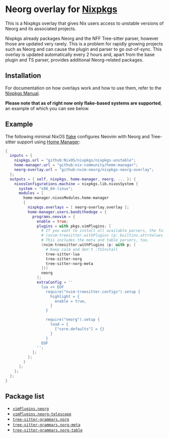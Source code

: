 # Neorg overlay for [Nixpkgs](https://github.com/NixOS/nixpkgs)

This is a Nixpkgs overlay that gives Nix users access to unstable versions of Neorg and its associated projects.

Nixpkgs already packages Neorg and the NFF Tree-sitter parser, however those are updated very rarely. This is a problem for rapidly growing projects such as Neorg and can cause the plugin and parser to go out-of-sync. This overlay is updated automatically every 2 hours and, apart from the base plugin and TS parser, provides additional Neorg-related packages.

## Installation

For documentation on how overlays work and how to use them, refer to the [Nixpkgs Manual](https://nixos.org/manual/nixpkgs/stable/#chap-overlays).

**Please note that as of right now only flake-based systems are supported**, an example of which you can see below.

## Example

The following minimal NixOS [flake](https://nixos.wiki/wiki/Flakes) configures Neovim with Neorg and Tree-sitter support using [Home Manager](https://github.com/nix-community/home-manager):

```nix
{
  inputs = {
    nixpkgs.url = "github:NixOS/nixpkgs/nixpkgs-unstable";
    home-manager.url = "github:nix-community/home-manager";
    neorg-overlay.url = "github:nvim-neorg/nixpkgs-neorg-overlay";
  };
  outputs = { self, nixpkgs, home-manager, neorg, ... }: {
    nixosConfigurations.machine = nixpkgs.lib.nixosSystem {
      system = "x86_64-linux";
      modules = [
        home-manager.nixosModules.home-manager
        {
          nixpkgs.overlays = [ neorg-overlay.overlay ];
          home-manager.users.bandithedoge = {
            programs.neovim = {
              enable = true;
              plugins = with pkgs.vimPlugins; [
                # If you want to install all available parsers, the following also works:
                # (nvim-treesitter.withPlugins (p: builtins.attrValues p))
                # This includes the meta and table parsers, too.
                (nvim-treesitter.withPlugins (p: with p; [
                  # Keep calm and don't :TSInstall
                  tree-sitter-lua
                  tree-sitter-norg
                  tree-sitter-norg-meta
                ]))
                neorg
              ];
              extraConfig = ''
                lua << EOF
                  require("nvim-treesitter.configs").setup {
                    highlight = {
                      enable = true,
                    }
                  }

                  require("neorg").setup {
                    load = {
                      ["core.defaults"] = {}
                    }
                  }
                EOF
              '';
            };
          };
        }
      ];
    };
  };
}
```

## Package list

- [`vimPlugins.neorg`](https://github.com/nvim-neorg/neorg)
- [`vimPlugins.neorg-telescope`](https://github.com/nvim-neorg/neorg-telescope)
- [`tree-sitter-grammars.norg`](https://github.com/nvim-neorg/tree-sitter-norg)
- [`tree-sitter-grammars.norg-meta`](https://github.com/nvim-neorg/tree-sitter-norg-meta)
- [`tree-sitter-grammars.norg-table`](https://github.com/nvim-neorg/tree-sitter-norg-table)
